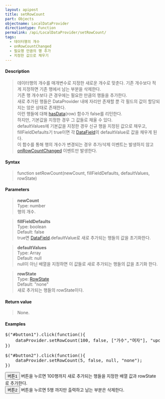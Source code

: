 ```yaml
---
layout: apipost
title: setRowCount
part: Objects
objectname: LocalDataProvider
directiontype: Function
permalink: /api/LocalDataProvider/setRowCount/
tags:
  - 데이터행의 개수
  - onRowCountChanged
  - 필요행 만큼의 행 추가
  - 지정한 값으로 채우기
---
```


<script>
var gridView;
var dataProvider;
    
$(document).ready( function() {

    RealGridJS.setTrace(false);
    RealGridJS.setRootContext("/script");
    
    dataProvider = new RealGridJS.LocalDataProvider();
    gridView = new RealGridJS.GridView("realgrid");
    gridView.setDataSource(dataProvider);

    setFields(dataProvider);
    setColumns(gridView);

    var data = [
        ["가수", "여자", "정수라", "1988-09-02", "99", "90", "90", "100", "100", "90"],
        ["배우", "여자", "송윤아", "1990-02-18", "33", "90", "70", "60", "100", "80"],
        ["배우", "여자", "전도연", "1991-08-21", "22", "90", "70", "60", "100", "80"],
        ["가수", "여자", "이선희", "1978-01-19", "33", "90", "70", "60", "100", "80"],
        ["배우", "여자", "하지원", "1979-12-09", "11", "90", "70", "60", "100", "80"],
        ["가수", "여자", "소찬휘", "1987-05-12", "55", "90", "70", "60", "100", "80"],
        ["가수", "여자", "박정현", "1980-08-06", "22", "90", "70", "60", "100", "80"],
        ["배우", "여자", "전지현", "1977-03-28", "44", "90", "70", "60", "100", "80"]
    ];

    dataProvider.setRows(data);
    
    $("#button1").click(function(){
    	dataProvider.setRowCount(100, false, ["가수","여자"], "updated");
    })

    $("#button2").click(function(){
    	dataProvider.setRowCount(5, false, null, "none");
    })

});

//다섯개의 필드를 가진 배열 객체를 생성합니다.
function setFields(provider) {
    var fields = [{
    	fieldName: "field1"
    }, {
        fieldName: "field2"
    }, {
        fieldName: "field3"
    }, {
        fieldName: "field4",
        dataType: "datetime"
    }, {
        fieldName: "field5",
        dataType: "number"
    }, {
        fieldName: "field6",
        dataType: "number"
    },{
        fieldName: "field7",
        dataType: "number"
    }, {
        fieldName: "field8",
        dataType: "number"
    }, {
        fieldName: "field9",
        dataType: "number"
    }, {
        fieldName: "field10",
        dataType: "number"
    }];

    //DataProvider의 setFields함수로 필드를 입력합니다.    
    provider.setFields(fields);    
}

//필드와 연결된 컬럼 배열 객체를 생성합니다.
function setColumns(grid) {
    var columns = [{
        name: "col1",
        fieldName: "field1",
        header : {
            text: "직업"
        },
        width : 60            
    }, {
        name: "col2",
        fieldName: "field2",
        header : {
            text: "성별"
        },
        editor : {
            type: "dropDown",
            dropDownCount: 2,
            values: ["남자", "여자"],
            labels: ["남", "여"],
            lookupDisplay: true
        },
        width: 50
    }, {
        name: "col3",
        fieldName: "field3",
        header : {
            text: "이름"
        },
        width: 80
    }, {
        name: "col4",
        fieldName: "field4",
        header : {
            text: "생일"
        },
        editor: {
            type: "date",
            datetimeFormat: "yyyy-MM-dd"
        },
        width: 90
    }, {
        name: "col5",
        fieldName: "field5",
        header : {
            text: "수학"
        },
        editor : {
            type: "number"
        },
        width: 80
    }, {
        name: "col6",
        fieldName: "field6",
        header : {
          text: "민법"
        },
        width: 80
    }, {
        name: "col7",
        fieldName: "field7",
        header : {
            text: "한국사"
        },
        width: 80
    }, {
        name: "col8",
        fieldName: "field8",
        header : {
            text: "영어"
        },
        width: 80
    }, {
        name: "col9",
        fieldName: "field9",
        header : {
            text: "과학"
        },
        width: 80
    }, {
        name: "col10",
        fieldName: "field10",
        header : {
            text: "사회"
        },
        width: 80
    }];

    //컬럼을 GridView에 입력 합니다.
    grid.setColumns(columns);

}

</script>

#### Description

> 데이터행의 개수를 매개변수로 지정한 새로운 개수로 맞춘다. 기존 개수보다 적게 지정하면 기존 행에서 남는 부분을 삭제한다.  
> 기존 행 개수보다 큰 경우에는 필요한 만큼의 행들을 추가한다.  
> 새로 추가된 행들은 DataProvider 내에 자리만 존재할 뿐 각 필드의 값이 할당되지는 않은 상태로 존재한다.  
> 이런 행들에 대해 [hasData](/api/LocalDataProvider/hasData/)(row) 함수가 false를 리턴한다.  
> 하지만, 기본값을 지정한 경우 그 값들로 채울 수 있다.  
> defaultValues에 기본값을 지정한 경우 신규 행을 지정된 값으로 채우고, fillFieldDefaults기 true이면 각 [DataField](/api/types/DataField)의 defaultValue로 값을 채우게 된다.  
>이 함수를 통해 행의 개수가 변경되는 경우 추가/삭제 이벤트는 발생하지 않고 [onRowCountChanged](/api/LocalDataProvider/onRowCountChanged) 이벤트만 발생한다.

#### Syntax

> function setRowCount(newCount, fillFieldDefaults, defaultValues, rowState)

#### Parameters

> **newCount**  
> Type: number  
> 행의 개수. 

> **fillFieldDefaults**  
> Type: boolean  
> Default: false  
> true면 [DataField](/api/types/DataField/).defaultValue로 새로 추가되는 행들의 값을 초기화한다.

> **defaultValues**  
> Type: Array  
> Default: null  
> null이 아닌 배열을 지정하면 이 값들로 새로 추가되는 행들의 값을 초기화 한다.  

> **rowState**  
> Type: [RowState](/api/types/RowState)  
> Default: "none"   
> 새로 추가되는 행들의 rowState이다.


#### Return value

> None.

#### Examples 

<pre class="prettyprint">
$("#button1").click(function(){
    dataProvider.setRowCount(100, false, ["가수","여자"], "updated");
})

$("#button2").click(function(){
    dataProvider.setRowCount(5, false, null, "none");
})
</pre>

<button id="button1" class="btn btn-success btn-xs">버튼1</button>
버튼을 누르면 100행까지 새로 추가되는 행들을 지정한 배열 값과 rowState로 추가한다.
<br/>
<button id="button2" class="btn btn-success btn-xs">버튼2</button>
버튼을 누르면 5행 까지만 출력하고 남는 부분은 삭제한다.
<br/>
<div id="realgrid" style="width: 100%; height: 300px;"></div>
<p></p>